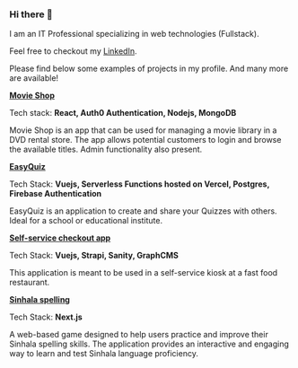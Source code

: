 
### Hi there 👋


I am an IT Professional specializing in web technologies (Fullstack). 

Feel free to checkout my [LinkedIn](www.linkedin.com/in/romesh-jayawardene-colombo).

Please find below some examples of projects in my profile. And many more are available!

 **[Movie Shop](https://github.com/romesh-jaya/movie-store-frontend-react)**

Tech stack:  **React, Auth0 Authentication, Nodejs, MongoDB**

Movie Shop is an app that can be used for managing a movie library in a DVD rental store. The app allows potential customers to login and browse the available titles. Admin functionality also present.

**[EasyQuiz](https://github.com/romesh-jaya/easyquiz-quasar)**

Tech Stack: **Vue****js****, Serverless Functions hosted on Vercel, Postgres, Firebase Authentication**

EasyQuiz is an application to create and share your Quizzes with others. Ideal for a school or educational institute.

 **[Self-service checkout app](https://github.com/romesh-jaya/mcarthurs-vue)**
 
Tech Stack: **Vuejs, Strapi, Sanity, GraphCMS**

This application is meant to be used in a self-service kiosk at a fast food restaurant.

**[Sinhala spelling](https://github.com/romesh-jaya/sinhala-spelling)**

Tech Stack: **Next.js**

A web-based game designed to help users practice and improve their Sinhala spelling skills. The application provides an interactive and engaging way to learn and test Sinhala language proficiency.
